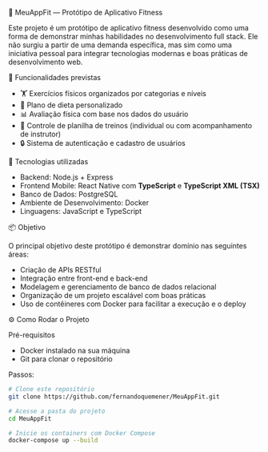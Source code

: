 💪 MeuAppFit — Protótipo de Aplicativo Fitness

Este projeto é um protótipo de aplicativo fitness desenvolvido como uma forma de demonstrar minhas habilidades no desenvolvimento full stack. Ele não surgiu a partir de uma demanda específica, mas sim como uma iniciativa pessoal para integrar tecnologias modernas e boas práticas de desenvolvimento web.

🧩 Funcionalidades previstas

* 🏋️ Exercícios físicos organizados por categorias e níveis
* 🥗 Plano de dieta personalizado
* 📊 Avaliação física com base nos dados do usuário
* 📅 Controle de planilha de treinos (individual ou com acompanhamento de instrutor)
* 🔒 Sistema de autenticação e cadastro de usuários

🔧 Tecnologias utilizadas

* Backend: Node.js + Express
* Frontend Mobile: React Native com **TypeScript** e **TypeScript XML (TSX)**
* Banco de Dados: PostgreSQL
* Ambiente de Desenvolvimento: Docker
* Linguagens: JavaScript e TypeScript

📦 Objetivo

O principal objetivo deste protótipo é demonstrar domínio nas seguintes áreas:

* Criação de APIs RESTful
* Integração entre front-end e back-end
* Modelagem e gerenciamento de banco de dados relacional
* Organização de um projeto escalável com boas práticas
* Uso de contêineres com Docker para facilitar a execução e o deploy

⚙️ Como Rodar o Projeto

Pré-requisitos

- Docker instalado na sua máquina  
- Git para clonar o repositório  

Passos:

```bash
# Clone este repositório
git clone https://github.com/fernandoquemener/MeuAppFit.git

# Acesse a pasta do projeto
cd MeuAppFit

# Inicie os containers com Docker Compose
docker-compose up --build

